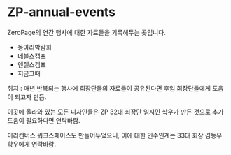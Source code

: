 # ZP-annual-events
ZeroPage의 연간 행사에 대한 자료들을 기록해두는 곳입니다. 

- 동아리박람회
- 데블스캠프
- 엔젤스캠프
- 지금그때


취지 : 매년 반복되는 행사에 회장단들의 자료들이 공유된다면 후임 회장단들에게 도움이 되고자 만듬.  

이곳에 올라와 있는 모든 디자인들은 ZP 32대 회장단 임지민 학우가 만든 것으로 추가 도움이 필요하다면 연락바람.  

미리캔버스 워크스페이스도 만들어두었으니, 이에 대한 인수인계는 33대 회장 김동우 학우에게 연락바람.
